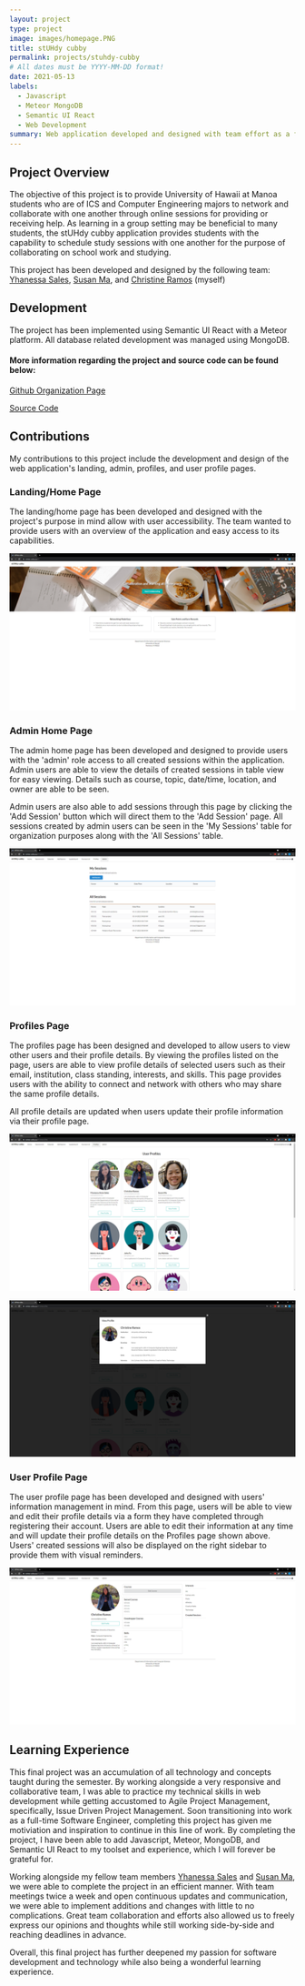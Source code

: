 ```yaml
---
layout: project
type: project
image: images/homepage.PNG
title: stUHdy cubby
permalink: projects/stuhdy-cubby
# All dates must be YYYY-MM-DD format!
date: 2021-05-13
labels:
  - Javascript
  - Meteor MongoDB
  - Semantic UI React
  - Web Development
summary: Web application developed and designed with team effort as a final project for the course ICS 314.
---
```


## Project Overview
  The objective of this project is to provide University of Hawaii at Manoa students who are of ICS and Computer Engineering majors to network and collaborate with one another through online sessions for providing or receiving help. As learning in a group setting may be beneficial to many students, the stUHdy cubby application provides students with the capability to schedule study sessions with one another for the purpose of collaborating on school work and studying.
  
  This project has been developed and designed by the following team: [Yhanessa Sales](https://yhanessaanne.github.io/), [Susan Ma](https://susankpma.github.io/), and [Christine Ramos](https://christinebramos.github.io/) (myself)
 
## Development
  The project has been implemented using Semantic UI React with a Meteor platform. All database related development was managed using MongoDB.

#### More information regarding the project and source code can be found below:

[Github Organization Page](https://stuhdy-cubby.github.io/)

[Source Code](https://github.com/stuhdy-cubby/stuhdy-cubby)

## Contributions
  My contributions to this project include the development and design of the web application's landing, admin, profiles, and user profile pages. 
  
### Landing/Home Page
  The landing/home page has been developed and designed with the project's purpose in mind allow with user accessibility. The team wanted to provide users with an overview of the application and easy access to its capabilities.
  
<img class="ui image" src="../images/homepage-full.PNG">
  
### Admin Home Page
  The admin home page has been developed and designed to provide users with the 'admin' role access to all created sessions within the application. Admin users are able to view the details of created sessions in table view for easy viewing. Details such as course, topic, date/time, location, and owner are able to be seen.
  
  Admin users are also able to add sessions through this page by clicking the 'Add Session' button which will direct them to the 'Add Session' page. All sessions created by admin users can be seen in the 'My Sessions' table for organization purposes along with the 'All Sessions' table.
  
![](https://github.com/christinebramos/christinebramos.github.io/blob/master/images/admin.PNG)
  
### Profiles Page
  The profiles page has been designed and developed to allow users to view other users and their profile details. By viewing the profiles listed on the page, users are able to view profile details of selected users such as their email, institution, class standing, interests, and skills. This page provides users with the ability to connect and network with others who may share the same profile details.
  
  All profile details are updated when users update their profile information via their profile page.
  
![](https://github.com/christinebramos/christinebramos.github.io/blob/master/images/profiles.PNG)
  
![](https://github.com/christinebramos/christinebramos.github.io/blob/master/images/profiles-detail.PNG)
  
### User Profile Page
  The user profile page has been developed and designed with users' information management in mind. From this page, users will be able to view and edit their profile details via a form they have completed through registering their account. Users are able to edit their information at any time and will update their profile details on the Profiles page shown above. Users' created sessions will also be displayed on the right sidebar to provide them with visual reminders.
  
  ![](https://github.com/christinebramos/christinebramos.github.io/blob/master/images/profile.PNG)

## Learning Experience

  This final project was an accumulation of all technology and concepts taught during the semester. By working alongside a very responsive and collaborative team, I was able to practice my technical skills in web development while getting accustomed to Agile Project Management, specifically, Issue Driven Project Management. Soon transitioning into work as a full-time Software Engineer, completing this project has given me motiviation and inspiration to continue in this line of work. By completing the project, I have been able to add Javascript, Meteor, MongoDB, and Semantic UI React to my toolset and experience, which I will forever be grateful for.
  
  Working alongside my fellow team members  [Yhanessa Sales](https://yhanessaanne.github.io/) and [Susan Ma](https://susankpma.github.io/), we were able to complete the project in an efficient manner. With team meetings twice a week and open continuous updates and communication, we were able to implement additions and changes with little to no complications. Great team collaboration and efforts also allowed us to freely express our opinions and thoughts while still working side-by-side and reaching deadlines in advance.
  
  Overall, this final project has further deepened my passion for software development and technology while also being a wonderful learning experience.
  
  
